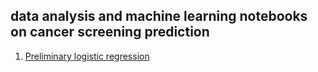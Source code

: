 ## data analysis and machine learning notebooks on cancer screening prediction
1. [Preliminary logistic regression](https://github.com/rebeccacombs/cura_ml/blob/main/Preliminary%20cancer%20findings%20work.ipynb)
